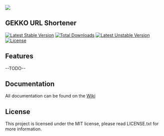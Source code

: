 ![](https://static.glokon.me/img/gekko_logo.png)

## GEKKO URL Shortener

[![Latest Stable Version](https://poser.pugx.org/danielmcassey/gekko/v/stable)](https://packagist.org/packages/danielmcassey/gekko)
[![Total Downloads](https://poser.pugx.org/danielmcassey/gekko/downloads)](https://packagist.org/packages/danielmcassey/gekko)
[![Latest Unstable Version](https://poser.pugx.org/danielmcassey/gekko/v/unstable)](https://packagist.org/packages/danielmcassey/gekko)
[![License](https://poser.pugx.org/danielmcassey/gekko/license)](https://packagist.org/packages/danielmcassey/gekko)

## Features

--TODO--

## Documentation

All documentation can be found on the [Wiki](https://github.com/DanielMcAssey/GEKKO/wiki)

## License
This project is licensed under the MIT license, please read LICENSE.txt for more information.